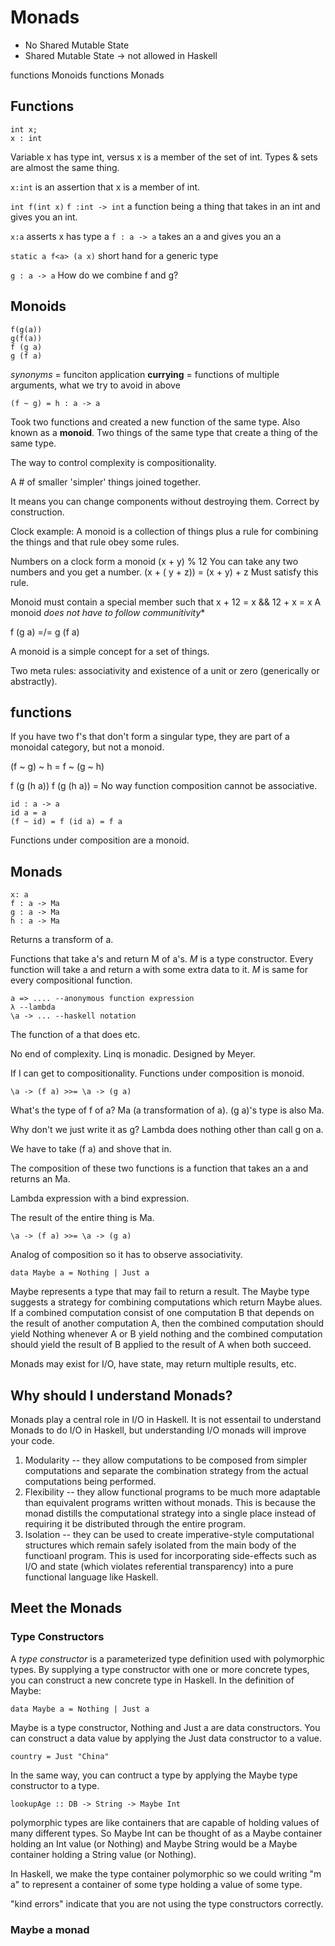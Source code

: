 # Monads

- No Shared Mutable State
- Shared Mutable State -> not allowed in Haskell

functions
Monoids
functions
Monads

## Functions

```
int x;
x : int
```

Variable x has type int, versus x is a member of the set of int.
Types & sets are almost the same thing.

`x:int` is an assertion that x is a member of int.

`int f(int x)`
`f :int -> int` a function being a thing that takes in an int and gives you an int.

`x:a` asserts x has type a
`f : a -> a` takes an a and gives you an a

`static a f<a> (a x)` short hand for a generic type

`g : a -> a`
How do we combine f and g?

## Monoids

```
f(g(a))
g(f(a))
f (g a)
g (f a)
```
*synonyms* = funciton application
**currying** = functions of multiple arguments, what we try to avoid in above

```
(f ~ g) = h : a -> a
```
Took two functions and created a new function of the same type. Also known as a **monoid**. Two things of the same type that create a thing of the same type.

The way to control complexity is compositionality.

A # of smaller 'simpler' things joined together.

It means you can change components without destroying them. Correct by construction.

Clock example: A monoid is a collection of things plus a rule for combining the things and that rule obey some rules.

Numbers on a clock form a monoid
(x + y) % 12
You can take any two numbers and you get a number.
(x + ( y + z)) = (x + y) + z
Must satisfy this rule.

Monoid must contain a special member such that x + 12 = x && 12 + x = x
A monoid *does not have to follow communitivity**

f (g a) =/= g (f a)

A monoid is a simple concept for a set of things.

Two meta rules: associativity and existence of a unit or zero (generically or abstractly).

## functions
If you have two f's that don't form a singular type, they are part of a monoidal category, but not a monoid.

(f ~ g) ~ h = f ~ (g ~ h)

f (g (h a))
f (g (h a)) = No way function composition cannot be associative.

```
id : a -> a
id a = a
(f ~ id) = f (id a) = f a
```
Functions under composition are a monoid.

## Monads
```
x: a
f : a -> Ma
g : a -> Ma
h : a -> Ma
```
Returns a transform of a.

Functions that take a's and return M of a's. *M* is a type constructor. Every function will take a and return a with some extra data to it. *M* is same for every compositional function.

```
a => .... --anonymous function expression
λ --lambda
\a -> ... --haskell notation
```
The function of a that does etc.

No end of complexity. Linq is monadic. Designed by Meyer.

If I can get to compositionality. Functions under composition is monoid.

```
\a -> (f a) >>= \a -> (g a)
```
What's the type of f of a? Ma (a transformation of a). (g a)'s type is also Ma.

Why don't we just write it as g? Lambda does nothing other than call g on a.

We have to take (f a) and shove that in.

The composition of these two functions is a function that takes an a and returns an Ma.

Lambda expression with a bind expression.

The result of the entire thing is Ma.

```
\a -> (f a) >>= \a -> (g a)
```

Analog of composition so it has to observe associativity.

```
data Maybe a = Nothing | Just a
```

Maybe represents a type that may fail to return a result. The Maybe type suggests a strategy for combining computations which return Maybe alues. If a combined computation consist of one computation B that depends on the result of another computation A, then the combined computation should yield Nothing whenever A or B yield nothing and the combined computation should yield the result of B applied to the result of A when both succeed.

Monads may exist for I/O, have state, may return multiple results, etc.

## Why should I understand Monads?

Monads play a central role in I/O in Haskell. It is not essentail to understand Monads to do I/O in Haskell, but understanding I/O monads will improve your code.

1. Modularity -- they allow computations to be composed from simpler computations and separate the combination strategy from the actual computations being performed.
2. Flexibility -- they allow functional programs to be much more adaptable than equivalent programs written without monads. This is because the monad distills the computational strategy into a single place instead of requiring it be distributed through the entire program.
3. Isolation -- they can be used to create imperative-style computational structures which remain safely isolated from the main body of the functioanl program. This is used for incorporating side-effects such as I/O and state (which violates referential transparency) into a pure functional language like Haskell.

## Meet the Monads

### Type Constructors
A *type constructor* is a parameterized type definition used with polymorphic types. By supplying a type constructor with one or more concrete types, you can construct a new concrete type in Haskell. In the definition of Maybe:

```
data Maybe a = Nothing | Just a
```

Maybe is a type constructor, Nothing and Just a are data constructors. You can construct a data value by applying the Just data constructor to a value.

```
country = Just "China"
```

In the same way, you can contruct a type by applying the Maybe type constructor to a type.

```
lookupAge :: DB -> String -> Maybe Int
```

polymorphic types are like containers that are capable of holding values of many different types. So Maybe Int can be thought of as a Maybe container holding an Int value (or Nothing) and Maybe String would be a Maybe container holding a String value (or Nothing).

In Haskell, we make the type container polymorphic so we could writing "m a" to represent a container of some type holding a value of some type.

"kind errors" indicate that you are not using the type constructors correctly.

### Maybe a monad
